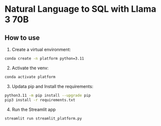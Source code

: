 # Natural Language to SQL with Llama 3 70B

## How to use

1. Create a virtual environment:

```sh
conda create -n platform python=3.11
```

2. Activate the venv:

```sh
conda activate platform
```

3. Updata pip and Install the requirements: 

```sh
python3.11 -m pip install --upgrade pip
pip3 install -r requirements.txt
```

4. Run the Streamlit app
```sh
streamlit run streamlit_platform.py
```